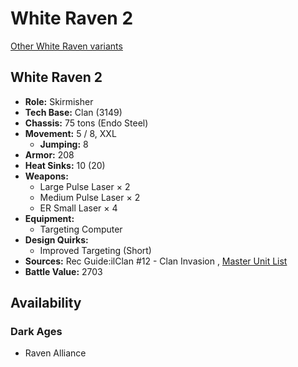 # White Raven 2 

[Other White Raven variants](../white_raven.md) 

## White Raven 2 

- **Role:** Skirmisher 
- **Tech Base:** Clan (3149) 
- **Chassis:** 75 tons (Endo Steel) 
- **Movement:** 5 / 8, XXL 
  - **Jumping:** 8 
- **Armor:** 208 
- **Heat Sinks:** 10 (20) 
- **Weapons:** 
  - Large Pulse Laser × 2 
  - Medium Pulse Laser × 2 
  - ER Small Laser × 4 
- **Equipment:** 
  - Targeting Computer 
- **Design Quirks:** 
  - Improved Targeting (Short) 
- **Sources:** Rec Guide:ilClan #12 - Clan Invasion , [Master Unit List](http://masterunitlist.info/Unit/Details/7795/white-raven-2) 
- **Battle Value:** 2703 

## Availability 

### Dark Ages 

- Raven Alliance 

